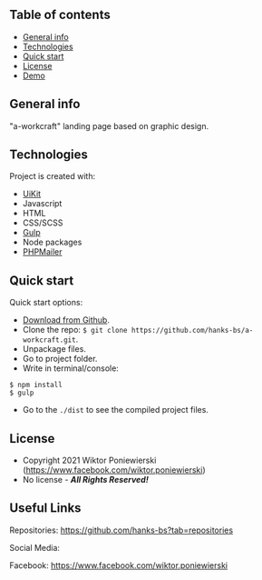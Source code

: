 ## Table of contents

- [General info](#general-info)
- [Technologies](#technologies)
- [Quick start](#quick-start)
- [License](#License)
- [Demo](https://hanks-bs.github.io/a-workcraft/)

## General info

"a-workcraft" landing page based on graphic design.

## Technologies

Project is created with:

- <a href="https://getuikit.com/">UiKit</a>
- Javascript
- HTML
- CSS/SCSS
- <a href="https://gulpjs.com/">Gulp</a>
- Node packages
- <a href="https://github.com/PHPMailer/PHPMailer">PHPMailer</a>

## Quick start

Quick start options:

- [Download from Github](https://github.com/hanks-bs/a-workcraft.git).
- Clone the repo: `$ git clone https://github.com/hanks-bs/a-workcraft.git`.
- Unpackage files.
- Go to project folder.
- Write in terminal/console:

```
$ npm install
$ gulp
```

- Go to the `./dist` to see the compiled project files.

<!-- LICENSE -->

## License

- Copyright 2021 Wiktor Poniewierski (https://www.facebook.com/wiktor.poniewierski)
- No license - **_All Rights Reserved!_**

## Useful Links

Repositories: <https://github.com/hanks-bs?tab=repositories>

Social Media:

Facebook: <https://www.facebook.com/wiktor.poniewierski>
